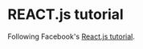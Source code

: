 # REACT.js tutorial

Following Facebook's [React.js tutorial](https://github.com/reactjs/react-tutorial/blob/master/server.js).
